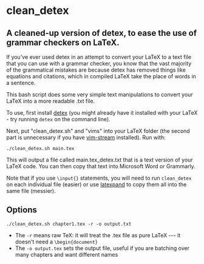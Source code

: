 # clean_detex
## A cleaned-up version of detex, to ease the use of grammar checkers on LaTeX.

If you've ever used detex in an attempt to convert your LaTeX to a text file that you can use with a grammar checker, you know that the vast majority of the grammatical mistakes are because detex has removed things like equations and citations, which in compiled LaTeX take the place of words in a sentence.

This bash script does some very simple text manipulations to convert your LaTeX into a more readable .txt file. 


To use, first install [detex](https://ctan.org/pkg/detex?lang=en) (you might already have it installed with your LaTeX - try running `detex` on the command line).

Next, put "clean_detex.sh" and "vims" into your LaTeX folder (the second part is unnecessary if you have [vim-stream](https://github.com/MilesCranmer/git-stream) installed). Run with:

```
./clean_detex.sh main.tex
```

This will output a file called main.tex_detex.txt that is a text version of your LaTeX code. You can then copy that text into Microsoft Word or Grammarly.

Note that if you use `\input{}` statements, you will need to run `clean_detex` on each individual file (easier) or
use [latexpand](https://gitlab.com/latexpand/latexpand) to copy them all into the same file (messier).


## Options


```
./clean_detex.sh chapter1.tex -r -o output.txt
```

- The `-r` means raw TeX: it will treat the .tex file as pure LaTeX --- it doesn't need  a `\begin{document}`
- The `-o output.tex` sets the output file, useful if you are batching over many chapters and want different names


